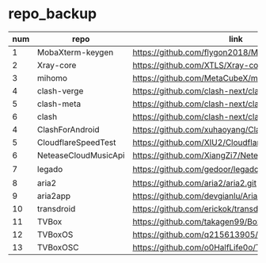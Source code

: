 # repo_backup

| num | repo | link | backup | desc |
| --- | ---- | ---- | ------ | ---- |
| 1 | MobaXterm-keygen | https://github.com/flygon2018/MobaXterm-keygen.git | true |  |
| 2 | Xray-core | https://github.com/XTLS/Xray-core.git | true |  |
| 3 | mihomo | https://github.com/MetaCubeX/mihomo.git | true |  |
| 4 | clash-verge | https://github.com/clash-next/clash-verge.git | true |  |
| 5 | clash-meta | https://github.com/clash-next/clash-meta.git | true |  |
| 6 | clash | https://github.com/clash-next/clash.git | true |  |
| 4 | ClashForAndroid | https://github.com/xuhaoyang/ClashForAndroid.git | true |  |
| 5 | CloudflareSpeedTest | https://github.com/XIU2/CloudflareSpeedTest.git | true |  |
| 6 | NeteaseCloudMusicApi | https://github.com/XiangZi7/NeteaseCloudMusicApi.git | true |  |
| 7 | legado | https://github.com/gedoor/legado.git | true | 阅读 |
| 8 | aria2 | https://github.com/aria2/aria2.git | true |  |
| 9 | aria2app | https://github.com/devgianlu/Aria2App.git | true |  |
| 10 | transdroid |https://github.com/erickok/transdroid.git | true |  |
| 11 | TVBox | https://github.com/takagen99/Box.git | true |  |
| 12 | TVBoxOS | https://github.com/q215613905/TVBoxOS.git | true |  |
| 13 | TVBoxOSC | https://github.com/o0HalfLife0o/TVBoxOSC.git | true |  |
